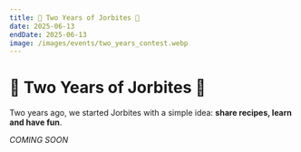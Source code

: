 ```yaml
---
title: 🥂 Two Years of Jorbites 🥂
date: 2025-06-13
endDate: 2025-06-13
image: /images/events/two_years_contest.webp
---
```


# 🥂 Two Years of Jorbites 🥂

Two years ago, we started Jorbites with a simple idea: **share recipes, learn and have fun**.

*COMING SOON*
